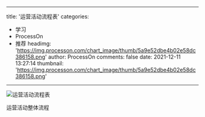 
---
title: '运营活动流程表'
categories: 
 - 学习
 - ProcessOn
 - 推荐
headimg: 'https://img.processon.com/chart_image/thumb/5a9e52dbe4b02e58dc386158.png'
author: ProcessOn
comments: false
date: 2021-12-11 13:27:14
thumbnail: 'https://img.processon.com/chart_image/thumb/5a9e52dbe4b02e58dc386158.png'
---

<div>   
<img class="thumb" alt="运营活动流程表" src="https://img.processon.com/chart_image/thumb/5a9e52dbe4b02e58dc386158.png" referrerpolicy="no-referrer">
<p>运营活动整体流程</p>  
</div>
            